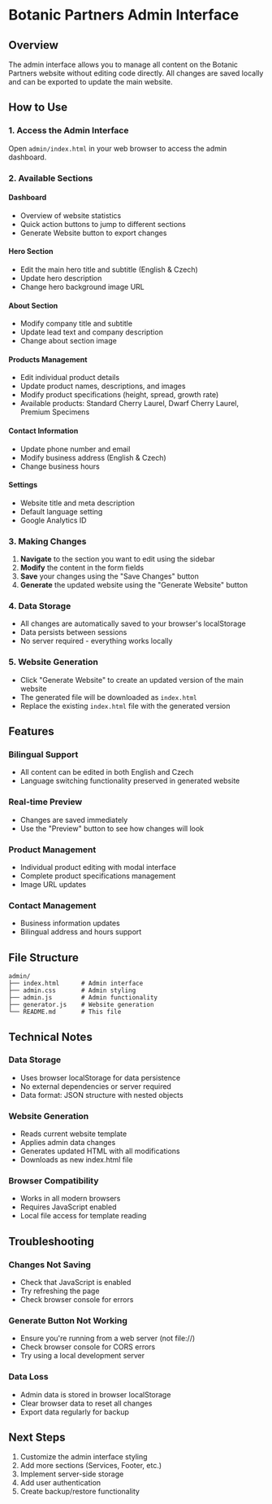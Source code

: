 # Botanic Partners Admin Interface

## Overview
The admin interface allows you to manage all content on the Botanic Partners website without editing code directly. All changes are saved locally and can be exported to update the main website.

## How to Use

### 1. Access the Admin Interface
Open `admin/index.html` in your web browser to access the admin dashboard.

### 2. Available Sections

#### Dashboard
- Overview of website statistics
- Quick action buttons to jump to different sections
- Generate Website button to export changes

#### Hero Section
- Edit the main hero title and subtitle (English & Czech)
- Update hero description
- Change hero background image URL

#### About Section
- Modify company title and subtitle
- Update lead text and company description
- Change about section image

#### Products Management
- Edit individual product details
- Update product names, descriptions, and images
- Modify product specifications (height, spread, growth rate)
- Available products: Standard Cherry Laurel, Dwarf Cherry Laurel, Premium Specimens

#### Contact Information
- Update phone number and email
- Modify business address (English & Czech)
- Change business hours

#### Settings
- Website title and meta description
- Default language setting
- Google Analytics ID

### 3. Making Changes

1. **Navigate** to the section you want to edit using the sidebar
2. **Modify** the content in the form fields
3. **Save** your changes using the "Save Changes" button
4. **Generate** the updated website using the "Generate Website" button

### 4. Data Storage
- All changes are automatically saved to your browser's localStorage
- Data persists between sessions
- No server required - everything works locally

### 5. Website Generation
- Click "Generate Website" to create an updated version of the main website
- The generated file will be downloaded as `index.html`
- Replace the existing `index.html` file with the generated version

## Features

### Bilingual Support
- All content can be edited in both English and Czech
- Language switching functionality preserved in generated website

### Real-time Preview
- Changes are saved immediately
- Use the "Preview" button to see how changes will look

### Product Management
- Individual product editing with modal interface
- Complete product specifications management
- Image URL updates

### Contact Management
- Business information updates
- Bilingual address and hours support

## File Structure
```
admin/
├── index.html      # Admin interface
├── admin.css       # Admin styling
├── admin.js        # Admin functionality
├── generator.js    # Website generation
└── README.md       # This file
```

## Technical Notes

### Data Storage
- Uses browser localStorage for data persistence
- No external dependencies or server required
- Data format: JSON structure with nested objects

### Website Generation
- Reads current website template
- Applies admin data changes
- Generates updated HTML with all modifications
- Downloads as new index.html file

### Browser Compatibility
- Works in all modern browsers
- Requires JavaScript enabled
- Local file access for template reading

## Troubleshooting

### Changes Not Saving
- Check that JavaScript is enabled
- Try refreshing the page
- Check browser console for errors

### Generate Button Not Working
- Ensure you're running from a web server (not file://)
- Check browser console for CORS errors
- Try using a local development server

### Data Loss
- Admin data is stored in browser localStorage
- Clear browser data to reset all changes
- Export data regularly for backup

## Next Steps
1. Customize the admin interface styling
2. Add more sections (Services, Footer, etc.)
3. Implement server-side storage
4. Add user authentication
5. Create backup/restore functionality 